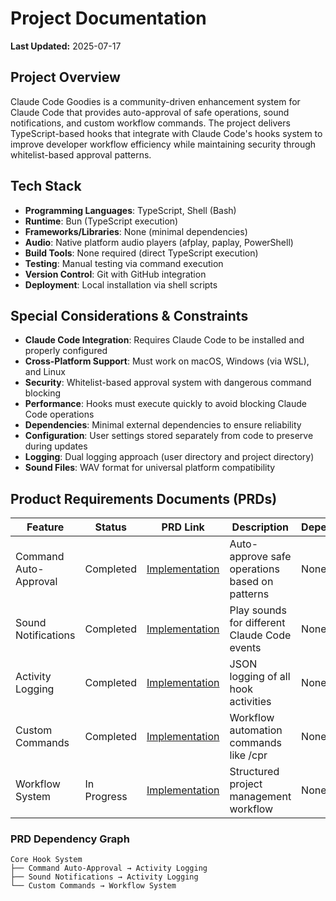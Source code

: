 # Project Documentation

**Last Updated:** 2025-07-17

## Project Overview
Claude Code Goodies is a community-driven enhancement system for Claude Code that provides auto-approval of safe operations, sound notifications, and custom workflow commands. The project delivers TypeScript-based hooks that integrate with Claude Code's hooks system to improve developer workflow efficiency while maintaining security through whitelist-based approval patterns.

## Tech Stack
- **Programming Languages**: TypeScript, Shell (Bash)
- **Runtime**: Bun (TypeScript execution)
- **Frameworks/Libraries**: None (minimal dependencies)
- **Audio**: Native platform audio players (afplay, paplay, PowerShell)
- **Build Tools**: None required (direct TypeScript execution)
- **Testing**: Manual testing via command execution
- **Version Control**: Git with GitHub integration
- **Deployment**: Local installation via shell scripts

## Special Considerations & Constraints
- **Claude Code Integration**: Requires Claude Code to be installed and properly configured
- **Cross-Platform Support**: Must work on macOS, Windows (via WSL), and Linux
- **Security**: Whitelist-based approval system with dangerous command blocking
- **Performance**: Hooks must execute quickly to avoid blocking Claude Code operations
- **Dependencies**: Minimal external dependencies to ensure reliability
- **Configuration**: User settings stored separately from code to preserve during updates
- **Logging**: Dual logging approach (user directory and project directory)
- **Sound Files**: WAV format for universal platform compatibility

## Product Requirements Documents (PRDs)
| Feature | Status | PRD Link | Description | Dependencies | 
|---------|--------|----------|-------------|--------------|
| Command Auto-Approval | Completed | [Implementation](../hooks/ts/command-filter/) | Auto-approve safe operations based on patterns | None |
| Sound Notifications | Completed | [Implementation](../hooks/ts/sound-player/) | Play sounds for different Claude Code events | None |
| Activity Logging | Completed | [Implementation](../hooks/ts/loggers/) | JSON logging of all hook activities | None |
| Custom Commands | Completed | [Implementation](../commands/) | Workflow automation commands like /cpr | None |
| Workflow System | In Progress | [Implementation](../commands/workflow/) | Structured project management workflow | None |

### PRD Dependency Graph
```
Core Hook System
├── Command Auto-Approval → Activity Logging
├── Sound Notifications → Activity Logging
└── Custom Commands → Workflow System
```